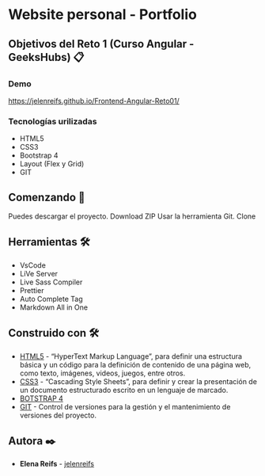 # Website personal - Portfolio

## Objetivos del Reto 1 (Curso Angular - GeeksHubs) 📋

### Demo
https://jelenreifs.github.io/Frontend-Angular-Reto01/

### Tecnologías urilizadas
* HTML5
* CSS3
* Bootstrap 4
* Layout (Flex y Grid)
* GIT


## Comenzando 🚀

Puedes descargar el proyecto. Download ZIP
Usar la herramienta Git. Clone


## Herramientas 🛠️

* VsCode
* LiVe Server
* Live Sass Compiler
* Prettier
* Auto Complete Tag
* Markdown All in One


## Construido con 🛠️

* [HTML5](https://www.w3.org/TR/html52/) - “HyperText Markup Language”, para definir una estructura básica y un código para la definición de contenido de una página web, como texto, imágenes, videos, juegos, entre otros.
* [CSS3](https://www.w3.org/Style/CSS/Overview.en.html) - “Cascading Style Sheets”, para definir y crear la presentación de un documento estructurado escrito en un lenguaje de marcado.
* [BOTSTRAP 4](https://getbootstrap.com/docs/4.0/getting-started/introduction/) 
* [GIT](https://git-scm.com/about) - Control de versiones para la gestión y el mantenimiento de versiones del proyecto.



## Autora ✒️
* **Elena Reifs** - [jelenreifs](https://github.com/jelenreifs)

